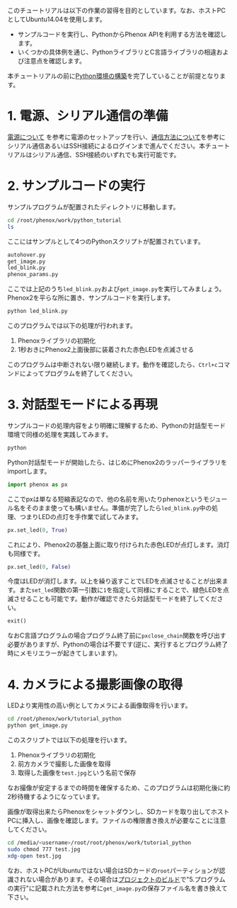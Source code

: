 このチュートリアルは以下の作業の習得を目的としています。なお、ホストPCとしてUbuntu14.04を使用します。

- サンプルコードを実行し、PythonからPhenox APIを利用する方法を確認します。
- いくつかの具体例を通じ、PythonライブラリとC言語ライブラリの相違および注意点を確認します。

本チュートリアルの前に[Python環境の構築](../dev/pythonenv)を完了していることが前提となります。

# 1. 電源、シリアル通信の準備
[電源について](../start/power) を参考に電源のセットアップを行い、[通信方法について](../start/com)を参考にシリアル通信あるいはSSH接続によるログインまで進んでください。本チュートリアルはシリアル通信、SSH接続のいずれでも実行可能です。

# 2. サンプルコードの実行
サンプルプログラムが配置されたディレクトリに移動します。
```bash
cd /root/phenox/work/python_tutorial
ls
```

ここにはサンプルとして4つのPythonスクリプトが配置されています。
```bash
autohover.py
get_image.py
led_blink.py
phenox_params.py
```

ここでは上記のうち`led_blink.py`および`get_image.py`を実行してみましょう。Phenox2を平らな所に置き、サンプルコードを実行します。
```bash
python led_blink.py
```

このプログラムでは以下の処理が行われます。

1. Phenoxライブラリの初期化
2. 1秒おきにPhenox2上面後部に装着された赤色LEDを点滅させる

このプログラムは中断されない限り継続します。動作を確認したら、`Ctrl+c`コマンドによってプログラムを終了してください。


# 3. 対話型モードによる再現
サンプルコードの処理内容をより明確に理解するため、Pythonの対話型モード環境で同様の処理を実践してみます。

```bash
python
```

Python対話型モードが開始したら、はじめにPhenox2のラッパーライブラリをimportします。
```Python
import phenox as px
```

ここでpxは単なる短縮表記なので、他の名前を用いたりphenoxというモジュール名をそのまま使っても構いません。準備が完了したら`led_blink.py`中の処理、つまりLEDの点灯を手作業で試してみます。
```Python
px.set_led(0, True)
```

これにより、Phenox2の基盤上面に取り付けられた赤色LEDが点灯します。消灯も同様です。
```Python
px.set_led(0, False)
```

今度はLEDが消灯します。以上を繰り返すことでLEDを点滅させることが出来ます。また`set_led`関数の第一引数に`1`を指定して同様にすることで、緑色LEDを点滅させることも可能です。動作が確認できたら対話型モードを終了してください。
```Python
exit()
```

なおC言語プログラムの場合プログラム終了前に`pxclose_chain`関数を呼び出す必要がありますが、Pythonの場合は不要です(逆に、実行するとプログラム終了時にメモリエラーが起きてしまいます)。


# 4. カメラによる撮影画像の取得
LEDより実用性の高い例としてカメラによる画像取得を行います。
```bash
cd /root/phenox/work/tutorial_python
python get_image.py
```

このスクリプトでは以下の処理を行います。

1. Phenoxライブラリの初期化
2. 前方カメラで撮影した画像を取得
3. 取得した画像を`test.jpg`という名前で保存

なお撮像が安定するまでの時間を確保するため、このプログラムは初期化後に約2秒待機するようになっています。

画像が取得出来たらPhenoxをシャットダウンし、SDカードを取り出してホストPCに挿入し、画像を確認します。ファイルの権限書き換えが必要なことに注意してください。
```bash
cd /media/<username>/root/root/phenox/work/tutorial_python
sudo chmod 777 test.jpg
xdg-open test.jpg
```

なお、ホストPCがUbuntuではない場合はSDカードの`root`パーティションが認識されない場合があります。その場合は[プロジェクトのビルド](./build)で"5.プログラムの実行"に記載された方法を参考に`get_image.py`の保存ファイル名を書き換えて下さい。



